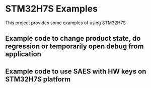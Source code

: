 # STM32H7S Examples
This project provides some examples of using STM32H7S

## Example code to change product state, do regression or temporarily open debug from application 

## Example code to use SAES with HW keys on STM32H7S platform
